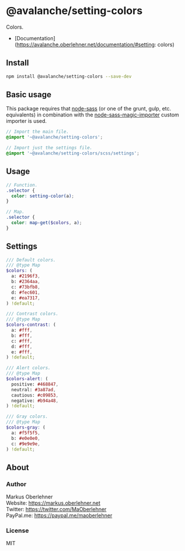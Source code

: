 # @avalanche/setting-colors
Colors.

- [Documentation](https://avalanche.oberlehner.net/documentation/#setting: colors)

## Install
```bash
npm install @avalanche/setting-colors --save-dev
```

## Basic usage
This package requires that [node-sass](https://github.com/sass/node-sass) (or one of the grunt, gulp, etc. equivalents) in combination with the [node-sass-magic-importer](https://github.com/maoberlehner/node-sass-magic-importer) custom importer is used.

```scss
// Import the main file.
@import '~@avalanche/setting-colors';

// Import just the settings file.
@import '~@avalanche/setting-colors/scss/settings';
```

## Usage
```scss
// Function.
.selector {
  color: setting-color(a);
}

// Map.
.selector {
  color: map-get($colors, a);
}
```

## Settings
```scss
/// Default colors.
/// @type Map
$colors: (
  a: #2196f3,
  b: #2364aa,
  c: #73bfb8,
  d: #fec601,
  e: #ea7317,
) !default;

/// Contrast colors.
/// @type Map
$colors-contrast: (
  a: #fff,
  b: #fff,
  c: #fff,
  d: #fff,
  e: #fff,
) !default;

/// Alert colors.
/// @type Map
$colors-alert: (
  positive: #468847,
  neutral: #3a87ad,
  cautious: #c09853,
  negative: #b94a48,
) !default;

/// Gray colors.
/// @type Map
$colors-gray: (
  a: #f5f5f5,
  b: #e0e0e0,
  c: #9e9e9e,
) !default;
```

## About
### Author
Markus Oberlehner  
Website: https://markus.oberlehner.net  
Twitter: https://twitter.com/MaOberlehner  
PayPal.me: https://paypal.me/maoberlehner

### License
MIT
